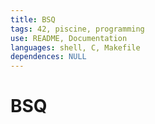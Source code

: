 ```yaml
---
title: BSQ
tags: 42, piscine, programming
use: README, Documentation
languages: shell, C, Makefile
dependences: NULL
---
```


# BSQ